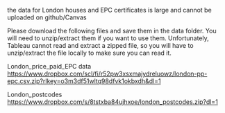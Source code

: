 the data for London houses and EPC certificates is large and cannot be uploaded on github/Canvas

Please download the following files and save them in the data folder. You will need to unzip/extract them if you want to use them. 
Unfortunately, Tableau cannot read and extract a zipped file, so you will have to unzip/extract the file locally to make sure you can read it.

London_price_paid_EPC data
https://www.dropbox.com/scl/fi/r52pw3xsxmajydreluowz/london-pp-epc.csv.zip?rlkey=o3m3df51wltq98dfvk1okbxdh&dl=1 

London_postcodes
https://www.dropbox.com/s/8tstxba84ujhxoe/london_postcodes.zip?dl=1
